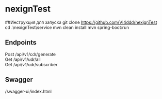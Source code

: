 # nexignTest

##Инструкция для запуска
git clone https://github.com/Vl4ddd/nexignTest
cd .\nexignTest\service
mvn clean install
mvn spring-boot:run

## Endpoints
Post /api/v1/cdr/generate  
Get /api/v1/udr/all  
Get /api/v1/udr/subscriber  

## Swagger
/swagger-ui/index.html

